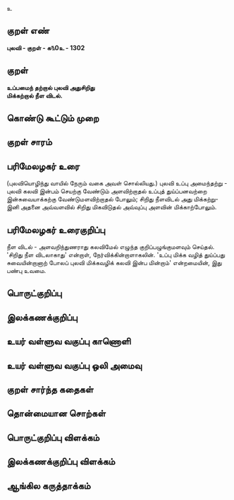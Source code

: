 உ

## குறள் எண் 

**புலவி - குறள் - க௩0உ - 1302**

## குறள் 

**உப்பமைந் தற்றால் புலவி அதுசிறிது  
மிக்கற்றால் நீள விடல்.** 

## கொண்டு கூட்டும் முறை


## குறள் சாரம் 


## பரிமேலழகர் உரை

(புலவியொழிந்து வாயில் நேரும் வகை அவள் சொல்லியது.) புலவி உப்பு அமைந்தற்று - புலவி கலவி இன்பம் செயற்கு வேண்டும் அளவிற்றாதல் உப்புத் துய்ப்பனவற்றை இன்சுவையாக்கற்கு வேண்டுமளவிற்றாதல் போலும்; சிறிது நீளவிடல் அது மிக்கற்று- இனி அதனை அவ்வளவில் சிறிது மிகவிடுதல் அவ்வுப்பு அளவின் மிக்காற்போலும்.

## பரிமேலழகர் உரைகுறிப்பு   

நீள விடல் - அளவறிந்துணராது கலவிமேல் எழுந்த குறிப்பழுங்குமளவும் செய்தல். 'சிறிது நீள விடலாகாது' என்றாள், நேர்விக்கின்றாளாகலின். 'உப்பு மிக்க வழித் துய்ப்பது சுவையின்றானாற் போலப் புலவி மிக்கவழிக் கலவி இன்ப மின்றாம்' என்றமையின், இது பண்பு உவமை.

## பொருட்குறிப்பு 


## இலக்கணக்குறிப்பு  


## உயர் வள்ளுவ வகுப்பு காணொளி


## உயர் வள்ளுவ வகுப்பு ஒலி அமைவு 

 
## குறள் சார்ந்த கதைகள் 


## தொன்மையான சொற்கள்


## பொருட்குறிப்பு விளக்கம்


## இலக்கணக்குறிப்பு விளக்கம்


## ஆங்கில கருத்தாக்கம் 


